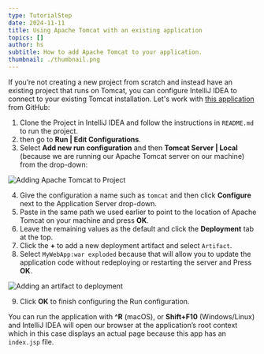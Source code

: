 ```yaml
---
type: TutorialStep
date: 2024-11-11
title: Using Apache Tomcat with an existing application
topics: []
author: hs
subtitle: How to add Apache Tomcat to your application.
thumbnail: ./thumbnail.png
---
```


If you’re not creating a new project from scratch and instead have an existing project that runs on Tomcat, you can configure IntelliJ IDEA to connect to your existing Tomcat installation. Let's work with [this application](https://github.com/helenjoscott/MyWebApp) from GitHub:

1. Clone the Project in IntelliJ IDEA and follow the instructions in `README.md` to run the project.
2. then go to **Run | Edit Configurations**.
3. Select **Add new run configuration** and then **Tomcat Server | Local** (because we are running our Apache Tomcat server on our machine) from the drop-down:

![Adding Apache Tomcat to Project](new_tomcat.png)

4. Give the configuration a name such as `tomcat` and then click **Configure** next to the Application Server drop-down.
5. Paste in the same path we used earlier to point to the location of Apache Tomcat on your machine and press **OK**.
6. Leave the remaining values as the default and click the **Deployment** tab at the top.
7. Click the **+** to add a new deployment artifact and select `Artifact`.
8. Select `MyWebApp:war exploded` because that will allow you to update the application code without redeploying or restarting the server and Press **OK**.

![Adding an artifact to deployment](deploy-artifact.png)

9. Click **OK** to finish configuring the Run configuration.

You can run the application with **^R** (macOS), or **Shift+F10** (Windows/Linux) and IntelliJ IDEA will open our browser at the application’s root context which in this case displays an actual page because this app has an `index.jsp` file.
